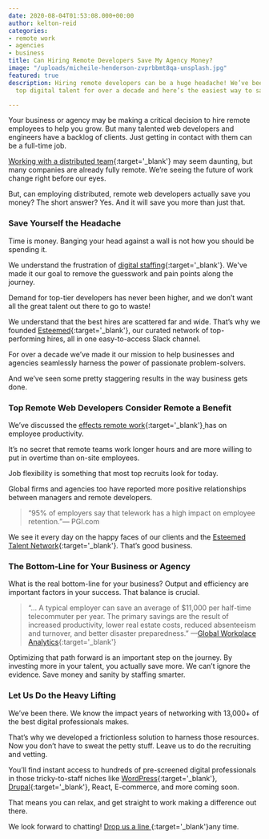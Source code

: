 ```yaml
---
date: 2020-08-04T01:53:08.000+00:00
author: kelton-reid
categories:
- remote work
- agencies
- business
title: Can Hiring Remote Developers Save My Agency Money?
image: "/uploads/micheile-henderson-zvprbbmt8qa-unsplash.jpg"
featured: true
description: Hiring remote developers can be a huge headache! We’ve been networking
  top digital talent for over a decade and here’s the easiest way to save money.

---
```

Your business or agency may be making a critical decision to hire remote employees to help you grow. But many talented web developers and engineers have a backlog of clients. Just getting in contact with them can be a full-time job.

[Working with a distributed team](https://esteemed.io/blog/2020/07/08/5-benefits-of-a-distributed-workforce/ "Learn more about a distributed team."){:target='_blank'} may seem daunting, but many companies are already fully remote. We’re seeing the future of work change right before our eyes.

But, can employing distributed, remote web developers actually save you money? The short answer? Yes. And it will save you more than just that.

### **Save Yourself the Headache**

Time is money. Banging your head against a wall is not how you should be spending it.

We understand the frustration of [digital staffing](https://esteemed.io/blog/2020/08/03/should-i-consider-contract-staffing/ "Learn more about contract staffing. "){:target='_blank'}. We've made it our goal to remove the guesswork and pain points along the journey.

Demand for top-tier developers has never been higher, and we don’t want all the great talent out there to go to waste!

We understand that the best hires are scattered far and wide. That’s why we founded [Esteemed](https://esteemed.io/sales/schedule-demo/ "Schedule a demo!"){:target='_blank'}, our curated network of top-performing hires, all in one easy-to-access Slack channel.

For over a decade we’ve made it our mission to help businesses and agencies seamlessly harness the power of passionate problem-solvers.

And we’ve seen some pretty staggering results in the way business gets done.

### **Top Remote Web Developers Consider Remote a Benefit**

We’ve discussed the [effects remote work](https://esteemed.io/blog/2020/08/01/can-remote-work-increase-employee-productivity/){:target='_blank'}[ ](https://esteemed.io/blog/2020/08/01/can-remote-work-increase-employee-productivity/)has on employee productivity.

It’s no secret that remote teams work longer hours and are more willing to put in overtime than on-site employees.

Job flexibility is something that most top recruits look for today.

Global firms and agencies too have reported more positive relationships between managers and remote developers.

> “95% of employers say that telework has a high impact on employee retention.”— PGI.com

We see it every day on the happy faces of our clients and the [Esteemed Talent Network](https://esteemed.io/blog/2020/07/25/5-reasons-why-you-should-join-a-talent-network/){:target='_blank'}. That’s good business.

### **The Bottom-Line for Your Business or Agency**

What is the real bottom-line for your business? Output and efficiency are important factors in your success. That balance is crucial.

> “... A typical employer can save an average of $11,000 per half-time telecommuter per year. The primary savings are the result of increased productivity, lower real estate costs, reduced absenteeism and turnover, and better disaster preparedness.” —[Global Workplace Analytics](https://globalworkplaceanalytics.com/telecommuting-statistics){:target='_blank'}

Optimizing that path forward is an important step on the journey. By investing more in your talent, you actually save more. We can’t ignore the evidence. Save money and sanity by staffing smarter.

### **Let Us Do the Heavy Lifting**

We’ve been there. We know the impact years of networking with 13,000+ of the best digital professionals makes.

That’s why we developed a frictionless solution to harness those resources. Now you don’t have to sweat the petty stuff. Leave us to do the recruiting and vetting.

You’ll find instant access to hundreds of pre-screened digital professionals in those tricky-to-staff niches like [WordPress](app.wpcontractors.com "Visit WordPress Contractors"){:target='_blank'}, [Drupal](app.drupalcontractors.com "Visit Drupal Contractors"){:target='_blank'}, React, E-commerce, and more coming soon.

That means you can relax, and get straight to work making a difference out there.

We look forward to chatting! [Drop us a line ](https://esteemed.io/sales/schedule-demo/ "Let's chat! "){:target='_blank'}any time.